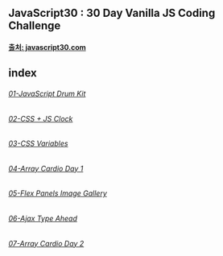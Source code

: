 ## JavaScript30 : 30 Day Vanilla JS Coding Challenge
#### [출처: javascript30.com](https://javascript30.com/)

## index
###### [01-JavaScript Drum Kit](./01-JavaScript%20Drum%20Kit/)
###### [02-CSS + JS Clock](./02-Clock/)
###### [03-CSS Variables](./03-CSS%20Variables/)
###### [04-Array Cardio Day 1](./04-Array%20Cardio%20Day%201/)
###### [05-Flex Panels Image Gallery](./05-Flex%20Panels%20Image%20Gallery/)
###### [06-Ajax Type Ahead](./06-Ajax%20Type%20Ahead/)
###### [07-Array Cardio Day 2](./07-Array%20Cardio%20Day%202/)
